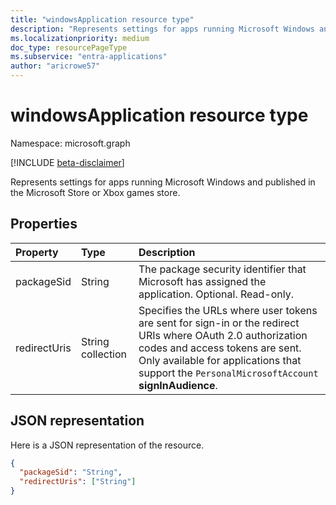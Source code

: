 ```yaml
---
title: "windowsApplication resource type"
description: "Represents settings for apps running Microsoft Windows and published in the Microsoft Store or Xbox games store."
ms.localizationpriority: medium
doc_type: resourcePageType
ms.subservice: "entra-applications"
author: "aricrowe57"
---
```


# windowsApplication resource type

Namespace: microsoft.graph

[!INCLUDE [beta-disclaimer](../../includes/beta-disclaimer.md)]

Represents settings for apps running Microsoft Windows and published in the Microsoft Store or Xbox games store.

## Properties

| Property | Type | Description |
|:---------|:-----|:------------|
| packageSid | String | The package security identifier that Microsoft has assigned the application. Optional. Read-only. |
| redirectUris | String collection | Specifies the URLs where user tokens are sent for sign-in or the redirect URIs where OAuth 2.0 authorization codes and access tokens are sent. Only available for applications that support the `PersonalMicrosoftAccount` **signInAudience**. |

## JSON representation
Here is a JSON representation of the resource.

<!-- {
  "blockType": "resource",
  "optionalProperties": [

  ],
  "@odata.type": "microsoft.graph.windowsApplication"
}-->

```json
{
  "packageSid": "String",
  "redirectUris": ["String"]
}

```
